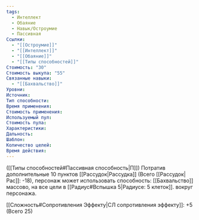 ```yaml
---
tags:
  - Интеллект
  - Обаяние
  - Навык/Остроумие
  - Пассивная
Ссылки:
  - "[[Остроумие]]"
  - "[[Интеллект]]"
  - "[[Обаяние]]"
  - "[[Типы способностей]]"
Стоимость: "30"
Стоимость выкупа: "55"
Связанные навыки:
  - "[[Бахвальство]]"
Уровни:
Источник:
Тип способности:
Время применения:
Стоимость применения:
Используемый пул:
Стоимость пула:
Характеристики:
Дальность:
Шаблон:
Количество целей:
Время действия:
---
```

([[Типы способностей#Пассивная способность|П]]) Потратив дополнительные 10 пунктов [[Рассудок|Рассудка]] (Всего [[Рассудок|Рас]]: -18), персонаж может использовать способность: [[Бахвальство]] массово, на все цели в [[Радиус#Вспышка 5|Радиусе: 5 клеток]]. вокруг персонажа.

[[Сложность#Cопротивления Эффекту|СЛ сопротивления эффекту]]: +5 (Всего 25)